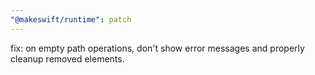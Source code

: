 ```yaml
---
"@makeswift/runtime": patch
---
```


fix: on empty path operations, don't show error messages and properly cleanup removed elements.
